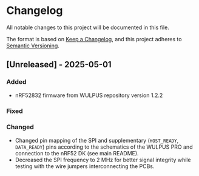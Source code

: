 # Changelog

All notable changes to this project will be documented in this file.

The format is based on [Keep a Changelog](https://keepachangelog.com/en/1.0.0/),
and this project adheres to [Semantic Versioning](https://semver.org/spec/v2.0.0.html).

## [Unreleased] - 2025-05-01

### Added

- nRF52832 firmware from WULPUS repository version 1.2.2

### Fixed

### Changed
- Changed pin mapping of the SPI and supplementary (`HOST_READY`, `DATA_READY`) pins according to the schematics of the WULPUS PRO and connection to the nRF52 DK (see main README).
- Decreased the SPI frequency to 2 MHz for better signal integrity while testing with the wire jumpers interconnecting the PCBs.